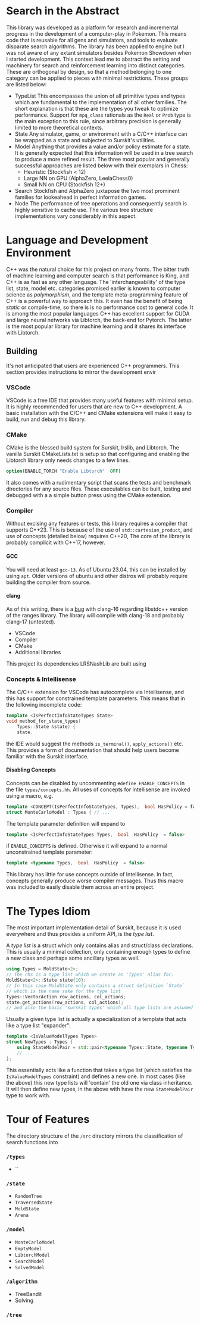 
# Search in the Abstract
This library was developed as a platform for research and incremental progress in the development of a computer-play in Pokemon. This means code that is reusable for all gens and simulators, and tools to evaluate disparate search algorithms. The library has been applied to engine but I was not aware of any extant simulators besides Pokemon Showdown when I started development.
This context lead me to abstract the setting and machinery for search and reinforcement learning into distinct categories. These are orthogonal by design, so that a method belonging to one category can be applied to pieces with minimal restrictions.
These groups are listed below:
* TypeList
	This encompasses the union of all primitive types and types which are fundamental to the implementation of all other families. The short explanation is that these are the types you tweak to optimize performance. Support for `mpq_class` rationals as the `Real` or `Prob` type is the main exception to this rule, since arbitrary precision is generally limited to more theoretical contexts.
* State
Any simulator, game, or environment with a C/C++ interface can be wrapped as a state and subjected to Surskit's utilities.
* Model
Anything that provides a value and/or policy estimate for a state. It is generally expected that this information will be used in a tree search to produce a more refined result. The three most popular and generally successful approaches are listed below with their exemplars in Chess:
	* Heuristic (Stockfish < 12)
	* Large NN on GPU (AlphaZero, LeelaChess0)
	* Small NN on CPU (Stockfish 12+)
* Search
Stockfish and AlphaZero juxtapose the two most prominent families for lookeahead in perfect information games.
* Node
The performance of tree operations and consequently search is highly sensitive to cache use. The various tree structure implementations vary considerably in this aspect. 

# Language and Development Environment
C++ was the natural choice for this project on many fronts. 
The bitter truth of machine learning and computer search is that performance is King, and C++ is as fast as any other language. 
The 'interchangeability' of the type list, state, model etc. categories promised earlier is known to computer science as *polymorphism*, and the template meta-programming feature of C++ is a powerful way to approach this. It even has the benefit of being *static* or compile-time, so there is is no performance cost to general code.
It is among the most popular languages
C++ has excellent support for CUDA and large neural networks via Libtorch, the back-end for Pytorch. The latter is the most popular library for machine learning and it shares its interface with Libtorch.

## Building

It's not anticipated that users are experienced C++ programmers. This section provides instructions to mirror the development envir

### VSCode

VSCode is a free IDE that provides many useful features with minimal setup. It is highly recommended for users that are new to C++ development. A basic installation with the C/C++ and CMake extensions will make it easy to build, run and debug this library.
### CMake
CMake is the blessed build system for Surskit, lrslib, and Libtorch. The  vanilla Surskit CMakeLists.txt is setup so that configuring and enabling the Libtorch library only needs changes to a few lines.

```cmake
option(ENABLE_TORCH "Enable Libtorch"  OFF)
```

It also comes with a rudimentary script that scans the tests and benchmark directories for any source files. These executables can be built, testing and debugged with a a simple button press using the CMake extension.

### Compiler
Without excising any features or tests, this library requires a compiler that supports C++23. This is because of the use of `std::cartesian_product`, and use of concepts (detailed below) requires C++20, The core of the library is probably complicit with C++17, however.
#### GCC
You will need at least `gcc-13`. As of Ubuntu 23.04, this can be installed by using `apt`. Older versions of ubuntu and other distros will probably require building the compiler from source.
#### clang
As of this writing, there is a [bug](https://gcc.gnu.org/bugzilla//show_bug.cgi?id=109647) with clang-16 regarding libstdc++ version of the ranges library.
The library will compile with clang-18 and probably clang-17 (untested).

* VSCode
* Compiler
* CMake
* Additional libraries

This project its dependencies LRSNashLib are built using 


### Concepts & Intellisense

The C/C++ extension for VSCode has autocomplete via Intellisense, and this has support for constrained template parameters. This means that in the following incomplete code:
```cpp
template <IsPerfectInfoStateTypes State>
void method_for_state_types(
	Types::State &state) {
	state.
``` 
the IDE would suggest the methods `is_terminal()`, `apply_actions()` etc.
This provides a form of documentation that should help users become familiar with the Surskit interface.


#### Disabling Concepts
Concepts can be disabled by uncommenting `#define ENABLE_CONCEPTS` in the file `types/concepts.hh`. All uses of concepts for Intellisense are invoked using a macro, e.g.
```cpp
template <CONCEPT(IsPerfectInfoStateTypes, Types),  bool HasPolicy = false>
struct MonteCarloModel : Types { // ...
```
The template parameter definition will expand to
```cpp
template <IsPerfectInfoStateTypes Types,  bool  HasPolicy  = false>
```
if `ENABLE_CONCEPTS` is defined. Otherwise it will expand to a normal unconstrained template parameter:
```cpp
template <typename Types,  bool  HasPolicy  = false>
```
This library has little for use concepts outside of Intellisense. In fact, concepts generally produce worse compiler messages. Thus this macro was included to easily disable them across an entire project.


# The Types Idiom

The most important implementation detail of Surskit, because it is used everywhere and thus provides a uniform API, is the *type list*.

A *type list* is a struct which only contains alias and struct/class declarations. This is usually a minimal collection, only containing enough types to define a new class and perhaps some ancillary types as well.
```cpp
using Types = MoldState<2>;
// The rhs is a type list which we create an 'Types' alias for.	
MoldState<2>::State state{10};
// In this case MoldState only contains a struct definition `State`
// which is the name sake for the type list
Types::VectorAction row_actions, col_actions;
state.get_actions(row_actions, col_actions);
// and also the basic 'surskit types' which all type lists are assumed to have
```


 Usually a given type list is actually a specialization of a template that acts like a type list "expander": 
```cpp
template <IsValueModelTypes Types>
struct NewTypes : Types {
	using StateModelPair = std::pair<typename Types::State, typename Types::Model>
	// ...
};
```
This essentially acts like a function that takes a type list (which satisfies the `IsValueModelTypes` constraint) and defines a new one. In most cases (like the above) this new type lists will 'contain' the old one via class inheritance. It will then define new types, in the above with have the new `StateModelPair` type to work with.


# Tour of Features

The directory structure of the `/src` directory mirrors the classification of search functions into 

### `/types`
* ``

### `/state`
* `RandomTree`
* `TraversedState`
* `MoldState`
* `Arena`

### `/model`
* `MonteCarloModel`
* `EmptyModel`
* `LibtorchModel`
* `SearchModel`
* `SolvedModel`

### `/algorithm`
* TreeBandit
* Solving

### `/tree`



